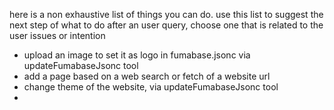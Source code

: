 here is a non exhaustive list of things you can do. use this list to suggest the next step of what to do after an user query, choose one that is related to the user issues or intention

- upload an image to set it as logo in fumabase.jsonc via updateFumabaseJsonc tool
- add a page based on a web search or fetch of a website url
- change theme of the website, via updateFumabaseJsonc tool
-
